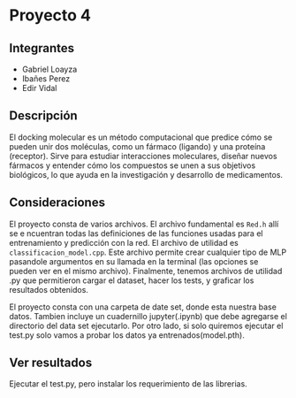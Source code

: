 # Proyecto 4

## Integrantes

-   Gabriel Loayza
-   Ibañes Perez
-   Edir Vidal
  

## Descripción

El docking molecular es un método computacional que predice cómo se pueden unir dos moléculas,
como un fármaco (ligando) y una proteína (receptor). Sirve para estudiar interacciones moleculares, diseñar
nuevos fármacos y entender cómo los compuestos se unen a sus objetivos biológicos, lo que ayuda en la investigación
y desarrollo de medicamentos.



## Consideraciones

El proyecto consta de varios archivos. El archivo fundamental es ```Red.h``` allí se e
ncuentran todas las definiciones de las funciones usadas para el
entrenamiento y predicción con la red. El archivo de utilidad es ```classificacion_model.cpp```. 
Este archivo permite crear cualquier tipo de MLP pasandole argumentos en su llamada en la terminal
(las opciones se pueden ver en el mismo archivo). Finalmente, tenemos archivos de utilidad .py que 
permitieron cargar el dataset, hacer los tests, y graficar los resultados obtenidos. 

El proyecto consta con una carpeta de date set, donde esta nuestra base datos. Tambien incluye un cuadernillo jupyter(.ipynb)  que debe agregarse el directorio del data set ejecutarlo.
Por otro lado, si solo quiremos ejecutar el test.py solo vamos a probar los datos ya entrenados(model.pth).


## Ver resultados

Ejecutar el test.py, pero instalar los requerimiento de las librerias.

